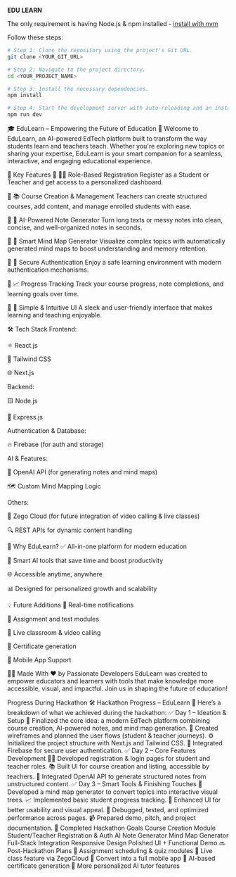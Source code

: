 **EDU LEARN**

The only requirement is having Node.js & npm installed - [install with nvm](https://github.com/nvm-sh/nvm#installing-and-updating)

Follow these steps:

```sh
# Step 1: Clone the repository using the project's Git URL.
git clone <YOUR_GIT_URL>

# Step 2: Navigate to the project directory.
cd <YOUR_PROJECT_NAME>

# Step 3: Install the necessary dependencies.
npm install

# Step 4: Start the development server with auto-reloading and an instant preview.
npm run dev
```
🎓 EduLearn – Empowering the Future of Education 🚀
Welcome to EduLearn, an AI-powered EdTech platform built to transform the way students learn and teachers teach. Whether you're exploring new topics or sharing your expertise, EduLearn is your smart companion for a seamless, interactive, and engaging educational experience.

🌟 Key Features
🔹 👨‍🏫 Role-Based Registration
Register as a Student or Teacher and get access to a personalized dashboard.

🔹 📚 Course Creation & Management
Teachers can create structured courses, add content, and manage enrolled students with ease.

🔹 📝 AI-Powered Note Generator
Turn long texts or messy notes into clean, concise, and well-organized notes in seconds.

🔹 🧠 Smart Mind Map Generator
Visualize complex topics with automatically generated mind maps to boost understanding and memory retention.

🔹 🔐 Secure Authentication
Enjoy a safe learning environment with modern authentication mechanisms.

🔹 📈 Progress Tracking
Track your course progress, note completions, and learning goals over time.

🔹 🎯 Simple & Intuitive UI
A sleek and user-friendly interface that makes learning and teaching enjoyable.

🛠 Tech Stack
Frontend:

⚛️ React.js

💨 Tailwind CSS

🌐 Next.js

Backend:

🟨 Node.js

🌿 Express.js

Authentication & Database:

🔥 Firebase (for auth and storage)

AI & Features:

🧠 OpenAI API (for generating notes and mind maps)

🗺 Custom Mind Mapping Logic

Others:

🎥 Zego Cloud (for future integration of video calling & live classes)

🔍 REST APIs for dynamic content handling

🚀 Why EduLearn?
✅ All-in-one platform for modern education

🤖 Smart AI tools that save time and boost productivity

🌐 Accessible anytime, anywhere

📊 Designed for personalized growth and scalability

💡 Future Additions
🔔 Real-time notifications

📅 Assignment and test modules

🎥 Live classroom & video calling

🧾 Certificate generation

📱 Mobile App Support

🧑‍💻 Made With ❤️ by Passionate Developers
EduLearn was created to empower educators and learners with tools that make knowledge more accessible, visual, and impactful. Join us in shaping the future of education!

Progress During Hackathon
🛠 Hackathon Progress – EduLearn 🚀 
Here’s a breakdown of what we achieved during the hackathon: 
✅ Day 1 – Ideation & Setup 🧠 Finalized the core idea: a modern EdTech platform combining course creation, AI-powered notes, and mind map generation. 📝 Created wireframes and planned the user flows (student & teacher journeys). ⚙️ Initialized the project structure with Next.js and Tailwind CSS. 🔐 Integrated Firebase for secure user authentication. 
✅ Day 2 – Core Features Development 👨‍🏫 Developed registration & login pages for student and teacher roles. 📚 Built UI for course creation and listing, accessible by teachers. 🧠 Integrated OpenAI API to generate structured notes from unstructured content. 
✅ Day 3 – Smart Tools & Finishing Touches 🧭 Developed a mind map generator to convert topics into interactive visual trees. 📈 Implemented basic student progress tracking. 🎨 Enhanced UI for better usability and visual appeal. 🐞 Debugged, tested, and optimized performance across pages. 📹 Prepared demo, pitch, and project documentation. 🌟 Completed Hackathon Goals Course Creation Module Student/Teacher Registration & Auth AI Note Generator Mind Map Generator Full-Stack Integration Responsive Design Polished UI + Functional Demo 🔜 Post-Hackathon Plans 📅 Assignment scheduling & quiz modules 🎥 Live class feature via ZegoCloud 📲 Convert into a full mobile app 🏅 AI-based certificate generation 🧪 More personalized AI tutor features



